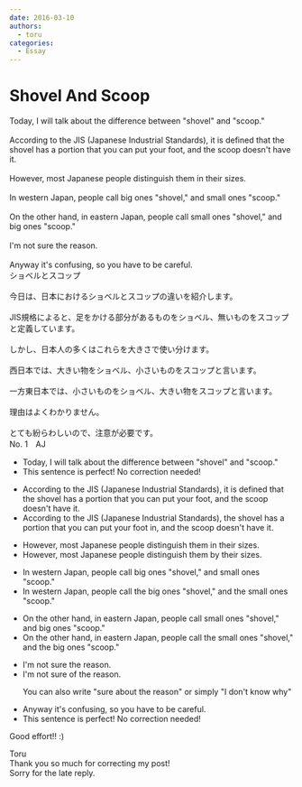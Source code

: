 ```yaml
---
date: 2016-03-10
authors:
  - toru
categories:
  - Essay
---
```


<h1 id="subject_show">Shovel And Scoop</h1>
<div class="date" hidden>Mar 10, 2016 14:23</div>
<div id="post"><div id="body_show_ori">
Today, I will talk about the difference between "shovel" and "scoop."<br/><br/>According to the JIS (Japanese Industrial Standards), it is defined that the shovel has a portion that you can put your foot, and the scoop doesn't have it.<br/><br/>However, most Japanese people distinguish them in their sizes.<br/><br/>In western Japan, people call big ones "shovel," and small ones "scoop."<br/><br/>On the other hand, in eastern Japan, people call small ones "shovel," and big ones "scoop."<br/><br/>I'm not sure the reason.<br/><br/>Anyway it's confusing, so you have to be careful.
</div></div>

<!-- more -->

<div id="post_ja"><div id="body_show_mo">
ショベルとスコップ<br/><br/>今日は、日本におけるショベルとスコップの違いを紹介します。<br/><br/>JIS規格によると、足をかける部分があるものをショベル、無いものをスコップと定義しています。<br/><br/>しかし、日本人の多くはこれらを大きさで使い分けます。<br/><br/>西日本では、大きい物をショベル、小さいものをスコップと言います。<br/><br/>一方東日本では、小さいものをショベル、大きい物をスコップと言います。<br/><br/>理由はよくわかりません。<br/><br/>とても紛らわしいので、注意が必要です。
</div></div>
<div id="block"><div class="first_name"> No. 1　<span class="just_name">AJ</span></div><div id="block2">
<ul class="correction_field">
<li class="incorrect">Today, I will talk about the difference between "shovel" and "scoop."</li>
<li class="corrected perfect">This sentence is perfect! No correction needed!</li>
</ul>
<ul class="correction_field">
<li class="incorrect">According to the JIS (Japanese Industrial Standards), it is defined that the shovel has a portion that you can put your foot, and the scoop doesn't have it.</li>
<li class="corrected correct">
According to the JIS (Japanese Industrial Standards), the shovel has a portion that you can put your foot in, and the scoop doesn't have it.
</li>
</ul>
<ul class="correction_field">
<li class="incorrect">However, most Japanese people distinguish them in their sizes.</li>
<li class="corrected correct">
However, most Japanese people distinguish them by their sizes.
</li>
</ul>
<ul class="correction_field">
<li class="incorrect">In western Japan, people call big ones "shovel," and small ones "scoop."</li>
<li class="corrected correct">
In western Japan, people call the big ones "shovel," and the small ones "scoop."
</li>
</ul>
<ul class="correction_field">
<li class="incorrect">On the other hand, in eastern Japan, people call small ones "shovel," and big ones "scoop."</li>
<li class="corrected correct">
On the other hand, in eastern Japan, people call the small ones "shovel," and the big ones "scoop."
</li>
</ul>
<ul class="correction_field">
<li class="incorrect">I'm not sure the reason.</li>
<li class="corrected correct">
I'm not sure of the reason.
<p class="correction_comment">You can also write "sure about the reason" or simply "I don't know why"</p>
</li>
</ul>
<ul class="correction_field">
<li class="incorrect">Anyway it's confusing, so you have to be careful.</li>
<li class="corrected perfect">This sentence is perfect! No correction needed!</li>
</ul>
<p class="comment_small">
 Good effort!! :)
</p>

</div><div class="name"><span class="just_name">Toru</span><br>
Thank you so much for correcting my post!<br/>Sorry for the late reply.
</div>
</div>
